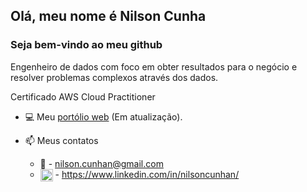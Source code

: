 ## Olá, meu nome é Nilson Cunha
### Seja bem-vindo ao meu github

Engenheiro de dados com foco em obter resultados para o negócio e resolver problemas complexos através dos dados.

Certificado AWS Cloud Practitioner

- 💻 Meu [portólio web](https://nilsoncunha.github.io/portfolioweb/) (Em atualização).

- 📫 Meus contatos
  * :email: - nilson.cunhan@gmail.com
  * <a href="https://linkedin.com/in/nilsoncunhan" target="blank"><img align="center" src="https://cdn.jsdelivr.net/npm/simple-icons@3.0.1/icons/linkedin.svg" alt="nilsoncunhan" height="20" width="20" /></a> - https://www.linkedin.com/in/nilsoncunhan/
